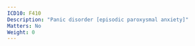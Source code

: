 ```yaml
---
ICD10: F410
Description: "Panic disorder [episodic paroxysmal anxiety]"
Matters: No
Weight: 0
---
```

